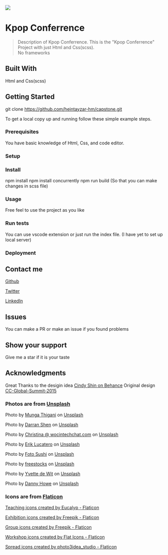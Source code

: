 ![](https://img.shields.io/badge/Microverse-blueviolet)

# Kpop Conferrence

> Description of Kpop Conferrence.
This is the "Kpop Conferrence" Project with just Html and Css(scss). <br>
No frameworks
## Built With

Html and Css(scss)


## Getting Started

git clone https://github.com/heintayzar-hm/capstone.git


To get a local copy up and running follow these simple example steps.

### Prerequisites
You have basic knowledge of Html, Css, and code editor.
### Setup

### Install
npm install
npm install concurrently
npm run build (So that you can make changes in scss file)
### Usage
Free feel to use the project as you like


### Run tests
You can use vscode extension or just run the index file. (I have yet to set up local server)



### Deployment

## Contact me

<a href="https://github.com/heintayzar-hm/">Github</a>

<a href="https://twitter.com/heintayzarhm">Twitter</a>

<a href="https://www.linkedin.com/in/hein-tay-zar/">LinkedIn</a>

## Issues
You can make a PR or make an issue if you found problems

## Show your support
Give me a star if it is your taste


## Acknowledgments

Great Thanks to the desigin idea <a href="https://www.behance.net/adagio07">Cindy Shin on Behance</a>
Original design <a href="https://www.behance.net/gallery/29845175/CC-Global-Summit-2015">CC-Global-Summit-2015</a> 

<h3>Photos are from <a href="https://unsplash.com/s/photos/korean-people?utm_source=unsplash&utm_medium=referral&utm_content=creditCopyText">Unsplash</a></h3>
Photo by <a href="https://unsplash.com/@munga_thigani?utm_source=unsplash&utm_medium=referral&utm_content=creditCopyText">Munga Thigani</a> on <a href="https://unsplash.com/s/photos/korean-people?utm_source=unsplash&utm_medium=referral&utm_content=creditCopyText">Unsplash</a>
  

Photo by <a href="https://unsplash.com/es/@darranshen?utm_source=unsplash&utm_medium=referral&utm_content=creditCopyText">Darran Shen</a> on <a href="https://unsplash.com/s/photos/korean-people?utm_source=unsplash&utm_medium=referral&utm_content=creditCopyText">Unsplash</a>


Photo by <a href="https://unsplash.com/@wocintechchat?utm_source=unsplash&utm_medium=referral&utm_content=creditCopyText">Christina @ wocintechchat.com</a> on <a href="https://unsplash.com/s/photos/korean-people?utm_source=unsplash&utm_medium=referral&utm_content=creditCopyText">Unsplash</a>
  

Photo by <a href="https://unsplash.com/@erik_lucatero?utm_source=unsplash&utm_medium=referral&utm_content=creditCopyText">Erik  Lucatero</a> on <a href="https://unsplash.com/s/photos/korean-people?utm_source=unsplash&utm_medium=referral&utm_content=creditCopyText">Unsplash</a>
  
Photo by <a href="https://unsplash.com/@fotosushi?utm_source=unsplash&utm_medium=referral&utm_content=creditCopyText">Foto Sushi</a> on <a href="https://unsplash.com/s/photos/korean-people?utm_source=unsplash&utm_medium=referral&utm_content=creditCopyText">Unsplash</a>
  
Photo by <a href="https://unsplash.com/ja/@freestocks?utm_source=unsplash&utm_medium=referral&utm_content=creditCopyText">freestocks</a> on <a href="https://unsplash.com/s/photos/korean-people?utm_source=unsplash&utm_medium=referral&utm_content=creditCopyText">Unsplash</a>
  
Photo by <a href="https://unsplash.com/@yvettedewit?utm_source=unsplash&utm_medium=referral&utm_content=creditCopyText">Yvette de Wit</a> on <a href="https://unsplash.com/s/photos/concert?utm_source=unsplash&utm_medium=referral&utm_content=creditCopyText">Unsplash</a>
  
Photo by <a href="https://unsplash.com/@dannyhowe?utm_source=unsplash&utm_medium=referral&utm_content=creditCopyText">Danny Howe</a> on <a href="https://unsplash.com/s/photos/concert?utm_source=unsplash&utm_medium=referral&utm_content=creditCopyText">Unsplash</a>
  

<h3>Icons are from <a href="https://www.flaticon.com/free-icons/">Flaticon</a></h3>
<a href="https://www.flaticon.com/free-icons/teaching" title="teaching icons">Teaching icons created by Eucalyp - Flaticon</a>

<a href="https://www.flaticon.com/free-icons/exhibition" title="exhibition icons">Exhibition icons created by Freepik - Flaticon</a>

<a href="https://www.flaticon.com/free-icons/group" title="group icons">Group icons created by Freepik - Flaticon</a>

<a href="https://www.flaticon.com/free-icons/workshop" title="workshop icons">Workshop icons created by Flat Icons - Flaticon</a>

<a href="https://www.flaticon.com/free-icons/spread" title="spread icons">Spread icons created by photo3idea_studio - Flaticon</a>
